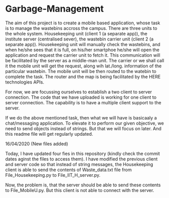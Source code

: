 # Garbage-Management
The aim of this project is to create a mobile based application, whose task is to manage the wastebins accross the campus.
There are three units to the whole system. Housekeeping unit (client 1 (a separate app)), the institute server (centralised sever), the wastebin carrier unit (client 2 (a separate app)). Housekeeping unit will manually check the wastebins, and when he/she sees that it is full, on his/her smartphoe he/she will open the application and request the carrier unit to fetch it. This communication will be facilitated by the server as a middle-man unit. The carrier or we shall call it the mobile unit will get the request, along wih lat./long. information of the particular wastebin. The mobile unit will be then routed to the watebin to complete the task. The router and the map is being facilitated by the HERE technologies APIs. 


For now, we are focussing ourselves to establish a two client to server connection. The code that we have uploaded is working for one client to server connection. The capability is to have a multiple client support to the server. 

If we do the above mentioned task, then what we will have is basicaaly a chat/messaging application. To elevate it to perform our given objective, we need to send objects instead of strings. But that we will focus on later. And this readme file will get regularly updated. 

16/04/2020 (New files added)

Today, I have updated four fies in this repository (kindly check the commit dates aginst the files to access them). I have modified the previous client and server code so that instead of string messages, the Housekeeping client is able to send the contents of Waste_data.txt file from File_Housekeeping.py to File_IIT_H_server.py. 

Now, the problem is, that the server should be able to send these contents to File_MobileU.py. But this client is not able to connect with the server.

 
